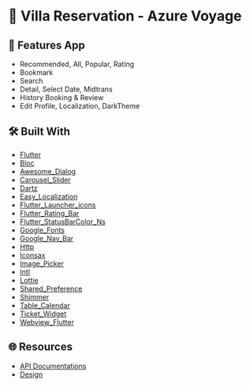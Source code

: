 # 🏨 Villa Reservation - Azure Voyage

## 🎉 Features App
- Recommended, All, Popular, Rating
- Bookmark
- Search
- Detail, Select Date, Midtrans
- History Booking & Review
- Edit Profile, Localization, DarkTheme

## 🛠️ Built With
* [Flutter](https://flutter.dev/)
* [Bloc](https://pub.dev/packages/flutter_bloc)
* [Awesome_Dialog](https://pub.dev/packages/awesome_dialog)
* [Carousel_Slider](https://pub.dev/packages/carousel_slider)
* [Dartz](https://pub.dev/packages/dartz)
* [Easy_Localization](https://pub.dev/packages/easy_localization)
* [Flutter_Launcher_icons](https://pub.dev/packages/flutter_launcher_icons)
* [Flutter_Rating_Bar](https://pub.dev/packages/flutter_rating_bar)
* [Flutter_StatusBarColor_Ns](https://pub.dev/packages/flutter_statusbarcolor_ns)
* [Google_Fonts](https://pub.dev/packages/google_fonts)
* [Google_Nav_Bar](https://pub.dev/packages/google_nav_bar)
* [Http](https://pub.dev/packages/http)
* [Iconsax](https://pub.dev/packages/iconsax)
* [Image_Picker](https://pub.dev/packages/image_picker)
* [Intl](https://pub.dev/packages/intl)
* [Lottie](https://pub.dev/packages/lottie)
* [Shared_Preference](https://pub.dev/packages/shared_preferences)
* [Shimmer](https://pub.dev/packages/shimmer)
* [Table_Calendar](https://pub.dev/packages/table_calendar)
* [Ticket_Widget](https://pub.dev/packages/ticket_widget)
* [Webview_Flutter](https://pub.dev/packages/webview_flutter)

## 🌐 Resources
- [API Documentations](https://fietarigan.github.io/villa-reservation-api-doc/)
- [Design](https://www.figma.com/file/QcmoBPOw9zgJD6NRa5Urmu/Azura-Voyage?type=design&mode=design&t=Zk45QXV2XWC1RjKZ-1)
